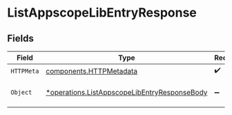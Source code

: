 # ListAppscopeLibEntryResponse


## Fields

| Field                                                                                                       | Type                                                                                                        | Required                                                                                                    | Description                                                                                                 |
| ----------------------------------------------------------------------------------------------------------- | ----------------------------------------------------------------------------------------------------------- | ----------------------------------------------------------------------------------------------------------- | ----------------------------------------------------------------------------------------------------------- |
| `HTTPMeta`                                                                                                  | [components.HTTPMetadata](../../models/components/httpmetadata.md)                                          | :heavy_check_mark:                                                                                          | N/A                                                                                                         |
| `Object`                                                                                                    | [*operations.ListAppscopeLibEntryResponseBody](../../models/operations/listappscopelibentryresponsebody.md) | :heavy_minus_sign:                                                                                          | a list of AppscopeLibEntry objects                                                                          |